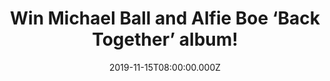 ---
campaign-uuid: "c-f6a6706b-edad-4f28-9851-e44c9f0cd4d2"
type: "Competition"
category: "Music"
date: "2019-11-15T08:00:00.000Z"
end-date: "2019-12-15T23:59:00.000Z"
disable-form: false
is_promoted: false
has_entry_page: true
title: "Win Michael Ball and Alfie Boe ‘Back Together’ album!"
competition-description: "<p>The world’s ultimate musical duo Michael Ball and Alfie\
  \ Boe are back with a brand new album: ‘Back Together’. It follows the phenomenal\
  \ success of the duo’s previous two duet albums; ‘Together’ their debut, which became\
  \ the UK’s best-selling album of 2016 and the follow-up ‘Together Again’ which brought\
  \ the pair yet another No.1 album in 2017.</p>\n<p>Click below for a chance to win\
  \ now!</p>\n"
hero-header: "Win Michael Ball and Alfie Boe ‘Back Together’ album!"
terms-confirmation: "N/A"
banner-img: "https://assets.expresslyapp.com/asset-9f6d1165-3bb8-49ae-86ba-f60abbe05da1.jpg"
logo-left-href: "aaa.nme.com"
logo-left-image: "https://assets.expresslyapp.com/asset-f7837a17-2ccf-400d-a99c-f07006b653bf.jpg"
logo-left-title: "NME AAA"
bg-image-hero: "https://assets.expresslyapp.com/asset-8f2a3185-9082-48f9-a51a-8a5abc44930c.jpg"
bg-image-first: "https://assets.expresslyapp.com/asset-3d25ab9b-0a46-4d7e-a90c-4e3c94316886.jpg"
section1-content: "<p>They’re back. The world’s ultimate musical duo, Michael Ball\
  \ and Alfie Boe. ‘Back Together’ follows the phenomenal success of the duo’s previous\
  \ two duet albums; ‘Together’ their debut, which became the UK’s best-selling album\
  \ of 2016 and the follow-up ‘Together Again’ which brought the pair yet another\
  \ No.1 album in 2017.</p>\n<p>After decorated careers in theatre and opera, they\
  \ have now sold over 1 million albums in the UK, received two Classic Brit Awards\
  \ and sold out two headline arena tours. As The Independent stated, “Their double\
  \ act has enraptured crowds with warm, low-key charisma and deft stagecraft”.</p>\n"
entry-title: "Win Michael Ball and Alfie Boe ‘Back Together’ album!"
entry-content: "<p>Enter the draw to win Michael Ball and Alfie Boe ‘Back Together’\
  \ album by completing the form below before 23:59 on the 15th of December 2019.</p>\n"
has-winner: false
prize-description: "Michael Ball and Alfie Boe ‘Back Together’ album!"
special-conditions: "Multiple entries are allowed up to one every day.\r\n\r\nThis\
  \ competition is also available on: http://club.expressly.io/competitons/michael-ball-alfie-boe-album"
country-restrictions:
- "GB"
---